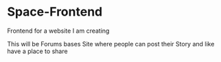 # Space-Frontend
Frontend for a website I am creating 

This will be Forums bases Site where people can post their Story and like have a place to share 
